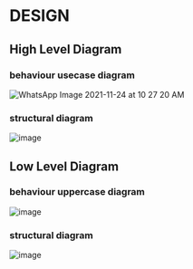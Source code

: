 # DESIGN

## High Level Diagram

### behaviour usecase diagram

![WhatsApp Image 2021-11-24 at 10 27 20 AM](https://user-images.githubusercontent.com/94218113/143177492-948b215e-6947-491f-a39f-0b33a89baa1d.jpeg)



### structural diagram

![image](https://user-images.githubusercontent.com/94218113/143087005-1fe8ff71-5e9f-4ecd-9b94-b677c0292368.png)

## Low Level Diagram

### behaviour uppercase diagram

![image](https://user-images.githubusercontent.com/94218113/143087145-0d00b434-14d6-4e2b-a03d-d247d8c3d1aa.png)

### structural diagram

![image](https://user-images.githubusercontent.com/94218113/143087224-e44719d8-eee3-489d-a48a-2cd41e076273.png)


